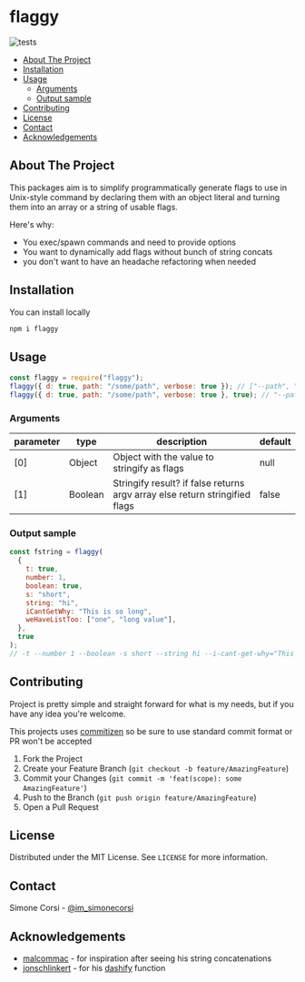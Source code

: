 # flaggy

<!-- PROJECT SHIELDS -->

![tests](https://github.com/Kirkhammetz/flaggy/workflows/test/badge.svg)

<!-- toc -->

- [About The Project](#about-the-project)
- [Installation](#installation)
- [Usage](#usage)
  - [Arguments](#arguments)
  - [Output sample](#output-sample)
- [Contributing](#contributing)
- [License](#license)
- [Contact](#contact)
- [Acknowledgements](#acknowledgements)

<!-- tocstop -->

## About The Project

This packages aim is to simplify programmatically generate flags to use in Unix-style command by declaring them with an object literal and turning them into an array or a string of usable flags.

Here's why:

- You exec/spawn commands and need to provide options
- You want to dynamically add flags without bunch of string concats
- you don't want to have an headache refactoring when needed

<!-- GETTING STARTED -->

## Installation

You can install locally

```sh
npm i flaggy
```

<!-- USAGE EXAMPLES -->

## Usage

```js
const flaggy = require("flaggy");
flaggy({ d: true, path: "/some/path", verbose: true }); // ["--path", "/some/path", "--verbose", "-d"]
flaggy({ d: true, path: "/some/path", verbose: true }, true); // "--path /some/path --verbose" -d
```

### Arguments

| parameter | type    | description                                                                 | default |
| --------- | ------- | --------------------------------------------------------------------------- | ------- |
| [0]       | Object  | Object with the value to stringify as flags                                 | null    |
| [1]       | Boolean | Stringify result? if false returns argv array else return stringified flags | false   |

### Output sample

```js
const fstring = flaggy(
  {
    t: true,
    number: 1,
    boolean: true,
    s: "short",
    string: "hi",
    iCantGetWhy: "This is so long",
    weHaveListToo: ["one", "long value"],
  },
  true
);
// -t --number 1 --boolean -s short --string hi --i-cant-get-why="This is so long" --we-have-list-too one --we-have-list-too="long value"
```

<!-- CONTRIBUTING -->

## Contributing

Project is pretty simple and straight forward for what is my needs, but if you have any idea you're welcome.

This projects uses [commitizen](https://github.com/commitizen/cz-cli) so be sure to use standard commit format or PR won't be accepted

1. Fork the Project
2. Create your Feature Branch (`git checkout -b feature/AmazingFeature`)
3. Commit your Changes (`git commit -m 'feat(scope): some AmazingFeature'`)
4. Push to the Branch (`git push origin feature/AmazingFeature`)
5. Open a Pull Request

<!-- LICENSE -->

## License

Distributed under the MIT License. See `LICENSE` for more information.

<!-- CONTACT -->

## Contact

Simone Corsi - [@im_simonecorsi](https://twitter.com/im_simonecorsi)

<!-- ACKNOWLEDGEMENTS -->

## Acknowledgements

- [malcommac](https://github.com/malcommac) - for inspiration after seeing his string concatenations
- [jonschlinkert](https://github.com/jonschlinkert) - for his [dashify](https://github.com/jonschlinkert/dashify) function
